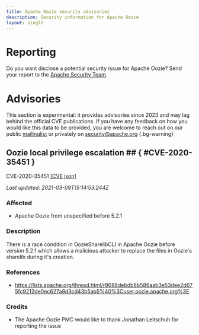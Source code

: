 ```yaml
---
title: Apache Oozie security advisories
description: Security information for Apache Oozie
layout: single
---
```


# Reporting

Do you want disclose a potential security issue for Apache Oozie? Send your report to the [Apache Security Team](mailto:security@apache.org).

# Advisories

This section is experimental: it provides advisories since 2023 and may lag behind the official CVE publications. If you have any feedback on how you would like this data to be provided, you are welcome to reach out on our public [mailinglist](/mailinglist) or privately on [security@apache.org](mailto:security@apache.org)
{.bg-warning}

## Oozie local privilege escalation ## { #CVE-2020-35451 }

CVE-2020-35451 [\[CVE json\]](./CVE-2020-35451.cve.json)

_Last updated: 2021-03-09T15:14:53.244Z_

### Affected

* Apache Oozie from unspecified before 5.2.1


### Description

There is a race condition in OozieSharelibCLI in Apache Oozie before version 5.2.1 which allows a malicious attacker to replace the files in Oozie's sharelib during it's creation. 

### References
* https://lists.apache.org/thread.html/r8688debdb8b586aab3e53dee2d675fc9212de0ec627a8d3cd43b5ab5%40%3Cuser.oozie.apache.org%3E


### Credits
* The Apache Oozie PMC would like to thank Jonathan Leitschuh for reporting the issue
